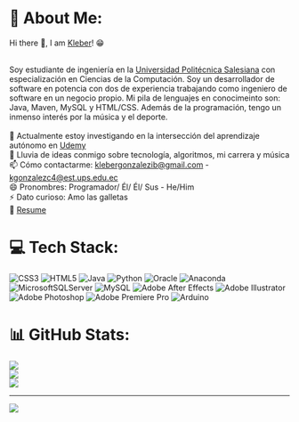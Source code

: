 # 💫 About Me:
Hi there 👋, I am [Kleber](https://klebergc.github.io/)! 😁

<br>Soy estudiante de ingeniería en la [Universidad Politécnica Salesiana](https://www.ups.edu.ec/) con especialización en Ciencias de la Computación. Soy un desarrollador de software en potencia con dos de experiencia trabajando como ingeniero de software en un negocio propio. Mi pila de lenguajes en conocimeinto son: Java, Maven, MySQL y HTML/CSS. Además de la programación, tengo un inmenso interés por la música y el deporte.<br><br>🔭 Actualmente estoy investigando en la intersección del aprendizaje autónomo en [Udemy](https://www.udemy.com/es/)<br>💬 Lluvia de ideas conmigo sobre tecnología, algoritmos, mi carrera y música<br>📫 Cómo contactarme: klebergonzalezib@gmail.com - kgonzalezc4@est.ups.edu.ec<br>😄 Pronombres: Programador/ Él/ Él/ Sus - He/Him<br>⚡ Dato curioso: Amo las galletas<br>📝 [Resume](https://klebergc.github.io/media/Kleber%20González%20-%20CV.pdf)


# 💻 Tech Stack:
![CSS3](https://img.shields.io/badge/css3-%231572B6.svg?style=for-the-badge&logo=css3&logoColor=white) ![HTML5](https://img.shields.io/badge/html5-%23E34F26.svg?style=for-the-badge&logo=html5&logoColor=white) ![Java](https://img.shields.io/badge/java-%23ED8B00.svg?style=for-the-badge&logo=java&logoColor=white) ![Python](https://img.shields.io/badge/python-3670A0?style=for-the-badge&logo=python&logoColor=ffdd54) ![Oracle](https://img.shields.io/badge/Oracle-F80000?style=for-the-badge&logo=oracle&logoColor=white) ![Anaconda](https://img.shields.io/badge/Anaconda-%2344A833.svg?style=for-the-badge&logo=anaconda&logoColor=white) ![MicrosoftSQLServer](https://img.shields.io/badge/Microsoft%20SQL%20Sever-CC2927?style=for-the-badge&logo=microsoft%20sql%20server&logoColor=white) ![MySQL](https://img.shields.io/badge/mysql-%2300f.svg?style=for-the-badge&logo=mysql&logoColor=white) ![Adobe After Effects](https://img.shields.io/badge/Adobe%20After%20Effects-9999FF.svg?style=for-the-badge&logo=Adobe%20After%20Effects&logoColor=white) ![Adobe Illustrator](https://img.shields.io/badge/adobeillustrator-%23FF9A00.svg?style=for-the-badge&logo=adobeillustrator&logoColor=white) ![Adobe Photoshop](https://img.shields.io/badge/adobephotoshop-%2331A8FF.svg?style=for-the-badge&logo=adobephotoshop&logoColor=white) ![Adobe Premiere Pro](https://img.shields.io/badge/Adobe%20Premiere%20Pro-9999FF.svg?style=for-the-badge&logo=Adobe%20Premiere%20Pro&logoColor=white) ![Arduino](https://img.shields.io/badge/-Arduino-00979D?style=for-the-badge&logo=Arduino&logoColor=white)
# 📊 GitHub Stats:
![](https://github-readme-stats.vercel.app/api?username=KleberGc&theme=graywhite&hide_border=false&include_all_commits=false&count_private=false)<br/>
![](https://github-readme-streak-stats.herokuapp.com/?user=KleberGc&theme=graywhite&hide_border=false)<br/>
![](https://github-readme-stats.vercel.app/api/top-langs/?username=KleberGc&theme=graywhite&hide_border=false&include_all_commits=false&count_private=false&layout=compact)

---
[![](https://visitcount.itsvg.in/api?id=KleberGc&icon=0&color=0)](https://visitcount.itsvg.in)

<!-- Proudly created with GPRM ( https://gprm.itsvg.in ) -->


